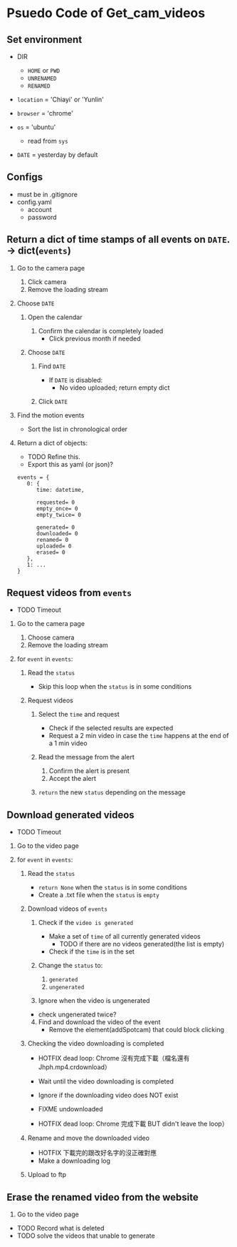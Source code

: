 # Psuedo Code of Get_cam_videos

## Set environment

- DIR
  - `HOME` or `PWD`
  - `UNRENAMED`
  - `RENAMED`

- `location` = 'Chiayi' or 'Yunlin'
- `browser` = 'chrome'
- `os` = 'ubuntu'

  - read from `sys`

- `DATE` = yesterday by default

## Configs

- must be in .gitignore
- config.yaml
  - account
  - password

## Return a dict of time stamps of all events on `DATE`. -> dict(`events`)

1. Go to the camera page

   1. Click camera
   2. Remove the loading stream

2. Choose `DATE`

   1. Open the calendar

      1. Confirm the calendar is completely loaded
         - Click previous month if needed

   2. Choose `DATE`

      1. Find `DATE`

         - If `DATE` is disabled:
           - No video uploaded; return empty dict

      2. Click `DATE`

3. Find the motion events

   - Sort the list in chronological order

4. Return a dict of objects:

   - TODO Refine this.
   - Export this as yaml (or json)?

   ```
   events = {
      0: {
         time: datetime,

         requested= 0
         empty_once= 0
         empty_twice= 0

         generated= 0
         downloaded= 0
         renamed= 0
         uploaded= 0
         erased= 0
      },
      1: ...
   }
   ```

## Request videos from `events`

- TODO Timeout

1. Go to the camera page

   1. Choose camera
   2. Remove the loading stream

2. for `event` in `events`:

   1. Read the `status`

      - Skip this loop when the `status` is in some conditions

   2. Request videos

      1. Select the `time` and request

         - Check if the selected results are expected
         - Request a 2 min video in case the `time` happens at the end of a 1 min video

      2. Read the message from the alert

         1. Confirm the alert is present
         2. Accept the alert

      3. `return` the new `status` depending on the message

## Download generated videos

- TODO Timeout

1. Go to the video page

2. for `event` in `events`:

   1. Read the `status`

      - `return None` when the `status` is in some conditions
      - Create a .txt file when the `status` is `empty`

   2. Download videos of `events`

      1. Check if the `video is generated`

         - Make a set of `time` of all currently generated videos
           - TODO if there are no videos generated(the list is empty)
         - Check if the `time` is in the set

      2. Change the `status` to:

         1. `generated`
         2. `ungenerated`

      3. Ignore when the video is ungenerated

      - check ungenerated twice?

      4. Find and download the video of the event
         - Remove the element(addSpotcam) that could block clicking

   3. Checking the video downloading is completed

      - HOTFIX dead loop: Chrome 沒有完成下載（檔名還有 Jhph.mp4.crdownload）

      - Wait until the video downloading is completed

      - Ignore if the downloading video does NOT exist
      - FIXME undownloaded
      - HOTFIX dead loop: Chrome 完成下載 BUT didn't leave the loop）

   4. Rename and move the downloaded video

      - HOTFIX 下載完的跟改好名字的沒正確對應
      - Make a downloading log

   5. Upload to ftp

## Erase the renamed video from the website

1.  Go to the video page

- TODO Record what is deleted
- TODO solve the videos that unable to generate
